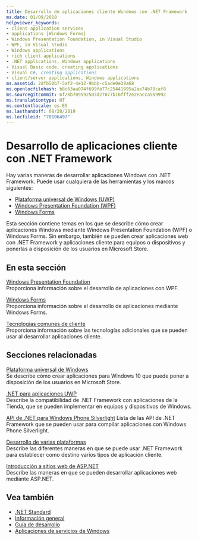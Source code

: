 ```yaml
---
title: Desarrollo de aplicaciones cliente Windows con .NET Framework
ms.date: 01/09/2018
helpviewer_keywords:
- client application services
- applications [Windows Forms]
- Windows Presentation Foundation, in Visual Studio
- WPF, in Visual Studio
- Windows applications
- rich client applications
- .NET applications, Windows applications
- Visual Basic code, creating applications
- Visual C#, creating applications
- client/server applications, Windows applications
ms.assetid: 2dfb50b7-5af2-4e12-9bbb-c5ade0e39a68
ms.openlocfilehash: b8c63aa074f699fa77c25441995a2ae74b78caf8
ms.sourcegitcommit: 6f28b709592503d27077b16fff2e2eacca569992
ms.translationtype: HT
ms.contentlocale: es-ES
ms.lasthandoff: 08/28/2019
ms.locfileid: "70106497"
---
```

# <a name="developing-client-applications-with-the-net-framework"></a>Desarrollo de aplicaciones cliente con .NET Framework

Hay varias maneras de desarrollar aplicaciones Windows con .NET Framework. Puede usar cualquiera de las herramientas y los marcos siguientes: 

- [Plataforma universal de Windows (UWP)](https://developer.microsoft.com/windows/apps)
- [Windows Presentation Foundation (WPF)](../../docs/framework/wpf/index.md)
- [Windows Forms](../../docs/framework/winforms/index.md)

Esta sección contiene temas en los que se describe cómo crear aplicaciones Windows mediante Windows Presentation Foundation (WPF) o Windows Forms. Sin embargo, también se pueden crear aplicaciones web con .NET Framework y aplicaciones cliente para equipos o dispositivos y ponerlas a disposición de los usuarios en Microsoft Store.
 
## <a name="in-this-section"></a>En esta sección

[Windows Presentation Foundation](../../docs/framework/wpf/index.md)  
Proporciona información sobre el desarrollo de aplicaciones con WPF.

[Windows Forms](../../docs/framework/winforms/index.md)  
Proporciona información sobre el desarrollo de aplicaciones mediante Windows Forms.

[Tecnologías comunes de cliente](../../docs/framework/common-client-technologies/index.md)  
Proporciona información sobre las tecnologías adicionales que se pueden usar al desarrollar aplicaciones cliente.

## <a name="related-sections"></a>Secciones relacionadas

[Plataforma universal de Windows](https://developer.microsoft.com/windows/apps)  
Se describe cómo crear aplicaciones para Windows 10 que puede poner a disposición de los usuarios en Microsoft Store.

[.NET para aplicaciones UWP](https://msdn.microsoft.com/library/windows/apps/mt185501.aspx)  
Describe la compatibilidad de .NET Framework con aplicaciones de la Tienda, que se pueden implementar en equipos y dispositivos de Windows.

[API de .NET para Windows Phone Silverlight](https://docs.microsoft.com/previous-versions/windows/apps/jj207211\(v=vs.105\))  
Lista de las API de .NET Framework que se pueden usar para compilar aplicaciones con Windows Phone Silverlight.
  
[Desarrollo de varias plataformas](../../docs/standard/cross-platform/index.md)  
Describe las diferentes maneras en que se puede usar .NET Framework para establecer como destino varios tipos de aplicación cliente.

[Introducción a sitios web de ASP.NET](https://www.asp.net/get-started/websites)  
Describe las maneras en que se pueden desarrollar aplicaciones web mediante ASP.NET.

## <a name="see-also"></a>Vea también

- [.NET Standard](../../docs/standard/net-standard.md)
- [Información general](../../docs/framework/get-started/overview.md)
- [Guía de desarrollo](../../docs/framework/development-guide.md)
- [Aplicaciones de servicios de Windows](../../docs/framework/windows-services/index.md)
